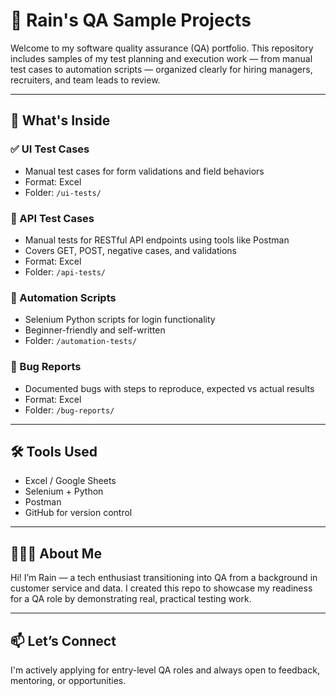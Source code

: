 # 🧪 Rain's QA Sample Projects

Welcome to my software quality assurance (QA) portfolio. This repository includes samples of my test planning and execution work — from manual test cases to automation scripts — organized clearly for hiring managers, recruiters, and team leads to review.

---

## 📁 What's Inside

### ✅ UI Test Cases
- Manual test cases for form validations and field behaviors
- Format: Excel
- Folder: `/ui-tests/`

### 🔗 API Test Cases
- Manual tests for RESTful API endpoints using tools like Postman
- Covers GET, POST, negative cases, and validations
- Format: Excel
- Folder: `/api-tests/`

### 🤖 Automation Scripts
- Selenium Python scripts for login functionality
- Beginner-friendly and self-written
- Folder: `/automation-tests/`

### 🐞 Bug Reports
- Documented bugs with steps to reproduce, expected vs actual results
- Format: Excel
- Folder: `/bug-reports/`

---

## 🛠️ Tools Used

- Excel / Google Sheets  
- Selenium + Python  
- Postman  
- GitHub for version control

---

## 👩🏻‍💻 About Me

Hi! I’m Rain — a tech enthusiast transitioning into QA from a background in customer service and data. I created this repo to showcase my readiness for a QA role by demonstrating real, practical testing work.

---

## 📫 Let’s Connect

I'm actively applying for entry-level QA roles and always open to feedback, mentoring, or opportunities.

